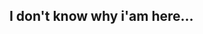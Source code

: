 ## I don't know why i'am here...

<!--
**dvdkanekol/dvdkanekol** is a ✨ _special_ ✨ repository because its `README.md` (this file) appears on your GitHub profile.

só estou para estudo.. 
[[https://www.google.com/url?sa=i&url=https%3A%2F%2Ftenor.com%2Fview%2Fhomeless-nah-id-win-gif-11399565856913576326&psig=AOvVaw1FCw-6r2zBbrcBNLpcUUGV&ust=1722634934767000&source=images&cd=vfe&opi=89978449&ved=0CA4QjRxqFwoTCOjLy6zh1IcDFQAAAAAdAAAAABAE](https://media.tenor.com/njNkv9cBUYYAAAAe/homeless-nah-id-win.png)](https://media.tenor.com/njNkv9cBUYYAAAAe/homeless-nah-id-win.png)
